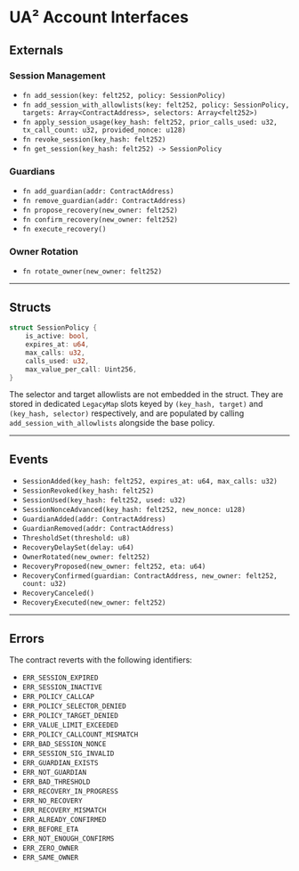 # UA² Account Interfaces

## Externals

### Session Management
- `fn add_session(key: felt252, policy: SessionPolicy)`
- `fn add_session_with_allowlists(key: felt252, policy: SessionPolicy, targets: Array<ContractAddress>, selectors: Array<felt252>)`
- `fn apply_session_usage(key_hash: felt252, prior_calls_used: u32, tx_call_count: u32, provided_nonce: u128)`
- `fn revoke_session(key_hash: felt252)`
- `fn get_session(key_hash: felt252) -> SessionPolicy`

### Guardians
- `fn add_guardian(addr: ContractAddress)`
- `fn remove_guardian(addr: ContractAddress)`
- `fn propose_recovery(new_owner: felt252)`
- `fn confirm_recovery(new_owner: felt252)`
- `fn execute_recovery()`

### Owner Rotation
- `fn rotate_owner(new_owner: felt252)`

---

## Structs

```rust
struct SessionPolicy {
    is_active: bool,
    expires_at: u64,
    max_calls: u32,
    calls_used: u32,
    max_value_per_call: Uint256,
}
```

The selector and target allowlists are not embedded in the struct. They are stored in dedicated `LegacyMap` slots keyed by `(key_hash, target)` and `(key_hash, selector)` respectively, and are populated by calling `add_session_with_allowlists` alongside the base policy.

---

## Events

* `SessionAdded(key_hash: felt252, expires_at: u64, max_calls: u32)`
* `SessionRevoked(key_hash: felt252)`
* `SessionUsed(key_hash: felt252, used: u32)`
* `SessionNonceAdvanced(key_hash: felt252, new_nonce: u128)`
* `GuardianAdded(addr: ContractAddress)`
* `GuardianRemoved(addr: ContractAddress)`
* `ThresholdSet(threshold: u8)`
* `RecoveryDelaySet(delay: u64)`
* `OwnerRotated(new_owner: felt252)`
* `RecoveryProposed(new_owner: felt252, eta: u64)`
* `RecoveryConfirmed(guardian: ContractAddress, new_owner: felt252, count: u32)`
* `RecoveryCanceled()`
* `RecoveryExecuted(new_owner: felt252)`

---

## Errors

The contract reverts with the following identifiers:

* `ERR_SESSION_EXPIRED`
* `ERR_SESSION_INACTIVE`
* `ERR_POLICY_CALLCAP`
* `ERR_POLICY_SELECTOR_DENIED`
* `ERR_POLICY_TARGET_DENIED`
* `ERR_VALUE_LIMIT_EXCEEDED`
* `ERR_POLICY_CALLCOUNT_MISMATCH`
* `ERR_BAD_SESSION_NONCE`
* `ERR_SESSION_SIG_INVALID`
* `ERR_GUARDIAN_EXISTS`
* `ERR_NOT_GUARDIAN`
* `ERR_BAD_THRESHOLD`
* `ERR_RECOVERY_IN_PROGRESS`
* `ERR_NO_RECOVERY`
* `ERR_RECOVERY_MISMATCH`
* `ERR_ALREADY_CONFIRMED`
* `ERR_BEFORE_ETA`
* `ERR_NOT_ENOUGH_CONFIRMS`
* `ERR_ZERO_OWNER`
* `ERR_SAME_OWNER`

